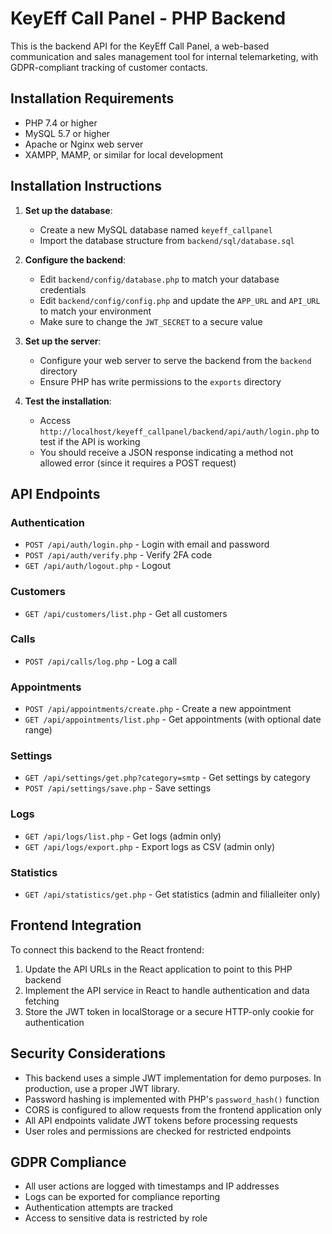 
# KeyEff Call Panel - PHP Backend

This is the backend API for the KeyEff Call Panel, a web-based communication and sales management tool for internal telemarketing, with GDPR-compliant tracking of customer contacts.

## Installation Requirements

- PHP 7.4 or higher
- MySQL 5.7 or higher
- Apache or Nginx web server
- XAMPP, MAMP, or similar for local development

## Installation Instructions

1. **Set up the database**:
   - Create a new MySQL database named `keyeff_callpanel`
   - Import the database structure from `backend/sql/database.sql`

2. **Configure the backend**:
   - Edit `backend/config/database.php` to match your database credentials
   - Edit `backend/config/config.php` and update the `APP_URL` and `API_URL` to match your environment
   - Make sure to change the `JWT_SECRET` to a secure value

3. **Set up the server**:
   - Configure your web server to serve the backend from the `backend` directory
   - Ensure PHP has write permissions to the `exports` directory

4. **Test the installation**:
   - Access `http://localhost/keyeff_callpanel/backend/api/auth/login.php` to test if the API is working
   - You should receive a JSON response indicating a method not allowed error (since it requires a POST request)

## API Endpoints

### Authentication
- `POST /api/auth/login.php` - Login with email and password
- `POST /api/auth/verify.php` - Verify 2FA code
- `GET /api/auth/logout.php` - Logout

### Customers
- `GET /api/customers/list.php` - Get all customers

### Calls
- `POST /api/calls/log.php` - Log a call

### Appointments
- `POST /api/appointments/create.php` - Create a new appointment
- `GET /api/appointments/list.php` - Get appointments (with optional date range)

### Settings
- `GET /api/settings/get.php?category=smtp` - Get settings by category
- `POST /api/settings/save.php` - Save settings

### Logs
- `GET /api/logs/list.php` - Get logs (admin only)
- `GET /api/logs/export.php` - Export logs as CSV (admin only)

### Statistics
- `GET /api/statistics/get.php` - Get statistics (admin and filialleiter only)

## Frontend Integration

To connect this backend to the React frontend:

1. Update the API URLs in the React application to point to this PHP backend
2. Implement the API service in React to handle authentication and data fetching
3. Store the JWT token in localStorage or a secure HTTP-only cookie for authentication

## Security Considerations

- This backend uses a simple JWT implementation for demo purposes. In production, use a proper JWT library.
- Password hashing is implemented with PHP's `password_hash()` function
- CORS is configured to allow requests from the frontend application only
- All API endpoints validate JWT tokens before processing requests
- User roles and permissions are checked for restricted endpoints

## GDPR Compliance

- All user actions are logged with timestamps and IP addresses
- Logs can be exported for compliance reporting
- Authentication attempts are tracked
- Access to sensitive data is restricted by role
